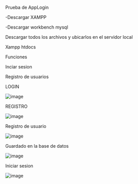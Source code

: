 Prueba de AppLogin

-Descargar XAMPP

-Descargar workbench mysql


Descargar todos los archivos y ubicarlos en el servidor local 

Xampp htdocs

Funciones

Inciar sesion

Registro de usuarios

LOGIN

![image](https://github.com/user-attachments/assets/63aa02bd-18a2-4dd3-b9f5-f73260b1ff75)

REGISTRO

![image](https://github.com/user-attachments/assets/c91dbda8-f1c8-49b6-9383-11e88aea88ca)

Registro de usuario

![image](https://github.com/user-attachments/assets/e01b044e-6cb4-47ee-870c-bebdf45d1599)

Guardado en la base de datos

![image](https://github.com/user-attachments/assets/30af115e-dd93-4c96-b4f1-fb240714a28f)

Iniciar sesion

![image](https://github.com/user-attachments/assets/de30fe79-39b6-4dd7-9272-357b6b184131)















